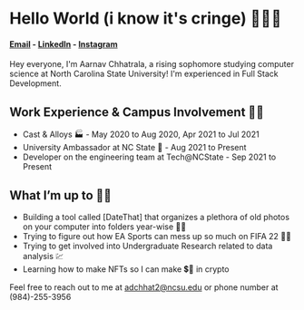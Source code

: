 # Hello World (i know it's cringe) 👋🐱‍💻

#### [Email](mailto:adchhat2@ncsu.edu) - [LinkedIn](https://www.linkedin.com/in/aarnav-chhatrala-310109198/) - [Instagram](https://www.instagram.com/_aarnav311_/) 

Hey everyone, I'm Aarnav Chhatrala, a rising sophomore studying computer science at North Carolina State University! I'm experienced in Full Stack Development. 

## Work Experience & Campus Involvement 👨‍💻
- Cast & Alloys 🏭 - May 2020 to Aug 2020, Apr 2021 to Jul 2021 
- University Ambassador at NC State 🤵 - Aug 2021 to Present 
- Developer on the engineering team at Tech@NCState - Sep 2021 to Present

## What I’m up to 🏃‍♂️ 
- Building a tool called [DateThat] that organizes a plethora of old photos on your computer into folders year-wise 📂📅
- Trying to figure out how EA Sports can mess up so much on FIFA 22 🤦‍♂️
- Trying to get involved into Undergraduate Research related to data analysis 💹
- Learning how to make NFTs so I can make 💲💸 in crypto

Feel free to reach out to me at adchhat2@ncsu.edu or phone number at (984)-255-3956
